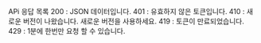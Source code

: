 APi 응답 목록
200 : JSON 데이터입니다.
401 : 유효하지 않은 토큰입니다.
410 : 새로운 버전이 나왔습니다. 새로운 버전을 사용하세요.
419 : 토큰이 만료되었습니다.
429 : 1분에 한번만 요청 할 수 있습니다.
